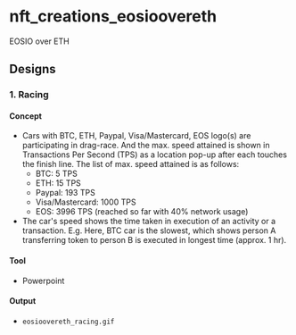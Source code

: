 # nft_creations_eosioovereth
EOSIO over ETH

## Designs
### 1. Racing
#### Concept
* Cars with BTC, ETH, Paypal, Visa/Mastercard, EOS logo(s) are participating in drag-race. And the max. speed attained is shown in Transactions Per Second (TPS) as a location pop-up after each touches the finish line. The list of max. speed attained is as follows:
	- BTC: 5 TPS
	- ETH: 15 TPS
	- Paypal: 193 TPS
	- Visa/Mastercard: 1000 TPS
	- EOS: 3996 TPS (reached so far with 40% network usage)
* The car's speed shows the time taken in execution of an activity or a transaction. E.g. Here, BTC car is the slowest, which shows person A transferring token to person B is executed in longest time (approx. 1 hr).

#### Tool
* Powerpoint

#### Output
* `eosioovereth_racing.gif`